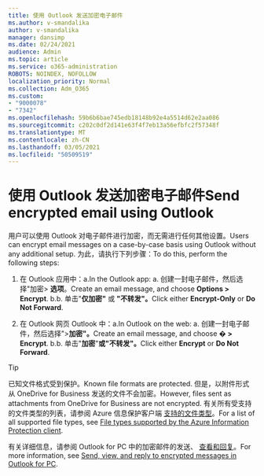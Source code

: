```yaml
---
title: 使用 Outlook 发送加密电子邮件
ms.author: v-smandalika
author: v-smandalika
manager: dansimp
ms.date: 02/24/2021
audience: Admin
ms.topic: article
ms.service: o365-administration
ROBOTS: NOINDEX, NOFOLLOW
localization_priority: Normal
ms.collection: Adm_O365
ms.custom:
- "9000078"
- "7342"
ms.openlocfilehash: 59b6b6bae745edb18148b92e4a5514d62e2aa086
ms.sourcegitcommit: c202c0df2d141e63f4f7eb13a56efbfc2f57348f
ms.translationtype: MT
ms.contentlocale: zh-CN
ms.lasthandoff: 03/05/2021
ms.locfileid: "50509519"
---
```

# <a name="send-encrypted-email-using-outlook"></a><span data-ttu-id="c2cec-102">使用 Outlook 发送加密电子邮件</span><span class="sxs-lookup"><span data-stu-id="c2cec-102">Send encrypted email using Outlook</span></span>

<span data-ttu-id="c2cec-103">用户可以使用 Outlook 对电子邮件进行加密，而无需进行任何其他设置。</span><span class="sxs-lookup"><span data-stu-id="c2cec-103">Users can encrypt email messages on a case-by-case basis using Outlook without any additional setup.</span></span> <span data-ttu-id="c2cec-104">为此，请执行下列步骤：</span><span class="sxs-lookup"><span data-stu-id="c2cec-104">To do this, perform the following steps:</span></span>

1. <span data-ttu-id="c2cec-105">在 Outlook 应用中：a.</span><span class="sxs-lookup"><span data-stu-id="c2cec-105">In the Outlook app: a.</span></span> <span data-ttu-id="c2cec-106">创建一封电子邮件，然后选择"加密> **选项**。</span><span class="sxs-lookup"><span data-stu-id="c2cec-106">Create an email message, and choose **Options > Encrypt**.</span></span> 
    <span data-ttu-id="c2cec-107">b.</span><span class="sxs-lookup"><span data-stu-id="c2cec-107">b.</span></span> <span data-ttu-id="c2cec-108">单击"**仅加密"** 或 **"不转发"。**</span><span class="sxs-lookup"><span data-stu-id="c2cec-108">Click either **Encrypt-Only** or **Do Not Forward**.</span></span>

2. <span data-ttu-id="c2cec-109">在 Outlook 网页 Outlook 中：a.</span><span class="sxs-lookup"><span data-stu-id="c2cec-109">In Outlook on the web: a.</span></span> <span data-ttu-id="c2cec-110">创建一封电子邮件，然后选择">**加密"。**</span><span class="sxs-lookup"><span data-stu-id="c2cec-110">Create an email message, and choose **� > Encrypt**.</span></span>
    <span data-ttu-id="c2cec-111">b.</span><span class="sxs-lookup"><span data-stu-id="c2cec-111">b.</span></span> <span data-ttu-id="c2cec-112">单击"**加密**"**或"不转发"。**</span><span class="sxs-lookup"><span data-stu-id="c2cec-112">Click either **Encrypt** or **Do Not Forward**.</span></span>

> [!TIP]
> <span data-ttu-id="c2cec-113">已知文件格式受到保护。</span><span class="sxs-lookup"><span data-stu-id="c2cec-113">Known file formats are protected.</span></span> <span data-ttu-id="c2cec-114">但是，以附件形式从 OneDrive for Business 发送的文件不会加密。</span><span class="sxs-lookup"><span data-stu-id="c2cec-114">However, files sent as attachments from OneDrive for Business are not encrypted.</span></span> <span data-ttu-id="c2cec-115">有关所有受支持的文件类型的列表，请参阅 Azure 信息保护客户端 [支持的文件类型](https://docs.microsoft.com/azure/information-protection/rms-client/client-admin-guide-file-types)。</span><span class="sxs-lookup"><span data-stu-id="c2cec-115">For a list of all supported file types, see [File types supported by the Azure Information Protection client](https://docs.microsoft.com/azure/information-protection/rms-client/client-admin-guide-file-types).</span></span>

<span data-ttu-id="c2cec-116">有关详细信息，请参阅 Outlook for PC 中的加密邮件的发送、 [查看和回复](https://support.microsoft.com/topic/send-view-and-reply-to-encrypted-messages-in-outlook-for-pc-eaa43495-9bbb-4fca-922a-df90dee51980)。</span><span class="sxs-lookup"><span data-stu-id="c2cec-116">For more information, see [Send, view, and reply to encrypted messages in Outlook for PC](https://support.microsoft.com/topic/send-view-and-reply-to-encrypted-messages-in-outlook-for-pc-eaa43495-9bbb-4fca-922a-df90dee51980).</span></span>



